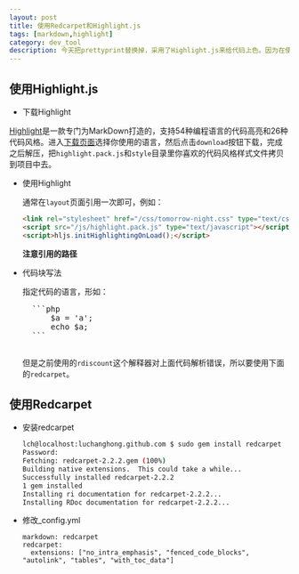 ```yaml
---
layout: post
title: 使用Redcarpet和Highlight.js
tags: [markdown,highlight]
category: dev_tool
description: 今天把prettyprint替换掉，采用了Highlight.js来给代码上色。因为在使用prettyprint的时候比较麻烦，体现不出MarkDown的优势，为了迎合Hightlight.js使用更加简介的代码块编辑风格，但是原有的MarkDown解释器能力有限，于是采用Redcarpet作为新的解释器。
---
```


## 使用Highlight.js

- 下载Highlight

[Highlight][1]是一款专门为MarkDown打造的，支持54种编程语言的代码高亮和26种代码风格。进入[下载页面][2]选择你使用的语言，然后点击`download`按钮下载，完成之后解压，把`highlight.pack.js`和`style`目录里你喜欢的代码风格样式文件拷贝到项目中去。

[1]: http://softwaremaniacs.org/soft/highlight/en/ "Highlight"
[2]: http://softwaremaniacs.org/soft/highlight/en/download/ "Highlight download"

- 使用Highlight

    通常在`layout`页面引用一次即可，例如：

    ```html
    <link rel="stylesheet" href="/css/tomorrow-night.css" type="text/css" media="screen, projection" />
    <script src="/js/highlight.pack.js" type="text/javascript"></script>
    <script>hljs.initHighlightingOnLoad();</script>
    ```

    **注意引用的路径**

- 代码块写法

    指定代码的语言，形如：

    <pre class="no-highlight">
    ```php
        $a = 'a';
        echo $a;
    ```
    </pre>

    但是之前使用的`rdiscount`这个解释器对上面代码解析错误，所以要使用下面的`redcarpet`。

## 使用Redcarpet

- 安装redcarpet

    ```bash
    lch@localhost:luchanghong.github.com $ sudo gem install redcarpet
    Password:
    Fetching: redcarpet-2.2.2.gem (100%)
    Building native extensions.  This could take a while...
    Successfully installed redcarpet-2.2.2
    1 gem installed
    Installing ri documentation for redcarpet-2.2.2...
    Installing RDoc documentation for redcarpet-2.2.2...
    ```

- 修改_config.yml

    ```
    markdown: redcarpet
    redcarpet:
      extensions: ["no_intra_emphasis", "fenced_code_blocks", "autolink", "tables", "with_toc_data"]
    ```
